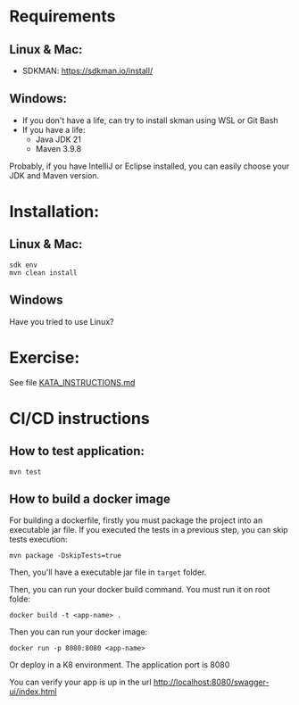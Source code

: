 # Requirements

## Linux & Mac:

- SDKMAN: https://sdkman.io/install/

## Windows:

- If you don't have a life, can try to install skman using WSL or Git Bash
- If you have a life:
  - Java JDK 21
  - Maven 3.9.8

Probably, if you have IntelliJ or Eclipse installed, you can easily choose your JDK and Maven version.

# Installation:

## Linux & Mac:

```declarative
sdk env
mvn clean install
```
## Windows

Have you tried to use Linux?

# Exercise:

See file [KATA_INSTRUCTIONS.md](KATA_INSTRUCTIONS.md)

# CI/CD instructions

## How to test application:

```mvn test```

## How to build a docker image

For building a dockerfile, firstly you must package the project into an executable jar file. If you executed the tests in a previous step, you can skip tests execution:

```mvn package -DskipTests=true```

Then, you'll have a executable jar file in ```target``` folder.

Then, you can run your docker build command. You must run it on root folde:

```docker build -t <app-name> .```

Then you can run your docker image:

```docker run -p 8080:8080 <app-name>```

Or deploy in a K8 environment. The application port is 8080

You can verify your app is up in the url [http://localhost:8080/swagger-ui/index.html]()


  


